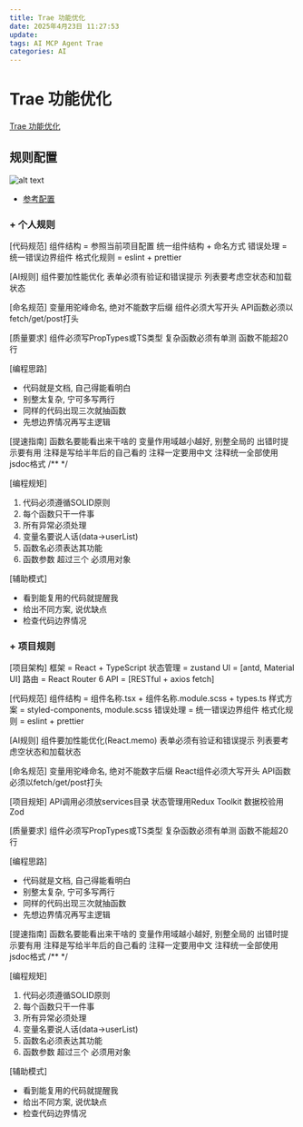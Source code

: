 ```yaml
---
title: Trae 功能优化
date: 2025年4月23日 11:27:53
update:
tags: AI MCP Agent Trae
categories: AI
---
```

# Trae 功能优化
[Trae 功能优化](./8d23dafaa4ce2eaa3e1a39eeb6eb7943.jpg)

## 规则配置
![alt text](image.png)

* [参考配置](.cursorrules(高效AI开发))

### + **个人规则**
  [代码规范]
  组件结构 = 参照当前项目配置 统一组件结构 + 命名方式
  错误处理 = 统一错误边界组件
  格式化规则 = eslint + prettier

  [AI规则]
  组件要加性能优化
  表单必须有验证和错误提示
  列表要考虑空状态和加载状态

  [命名规范]
  变量用驼峰命名, 绝对不能数字后缀
  组件必须大写开头
  API函数必须以fetch/get/post打头

  [质量要求]
  组件必须写PropTypes或TS类型
  复杂函数必须有单测
  函数不能超20行

  [编程思路]
  - 代码就是文档, 自己得能看明白
  - 别整太复杂, 宁可多写两行
  - 同样的代码出现三次就抽函数
  - 先想边界情况再写主逻辑

  [提速指南]
  函数名要能看出来干啥的
  变量作用域越小越好, 别整全局的
  出错时提示要有用
  注释是写给半年后的自己看的
  注释一定要用中文
  注释统一全部使用 jsdoc格式 /**  */

  [编程规矩]
  1. 代码必须遵循SOLID原则
  2. 每个函数只干一件事
  3. 所有异常必须处理
  4. 变量名要说人话(data→userList)
  5. 函数名必须表达其功能
  6. 函数参数 超过三个 必须用对象

  [辅助模式]
  * 看到能复用的代码就提醒我
  * 给出不同方案, 说优缺点
  * 检查代码边界情况


### + **项目规则**
[项目架构]
框架 = React + TypeScript
状态管理 = zustand
UI = [antd, Material UI]
路由 = React Router 6
API = [RESTful + axios fetch]

[代码规范]
组件结构 = 组件名称.tsx + 组件名称.module.scss + types.ts
样式方案 = styled-components, module.scss
错误处理 = 统一错误边界组件
格式化规则 = eslint + prettier

[AI规则]
组件要加性能优化(React.memo)
表单必须有验证和错误提示
列表要考虑空状态和加载状态

[命名规范]
变量用驼峰命名, 绝对不能数字后缀
React组件必须大写开头
API函数必须以fetch/get/post打头

[项目规矩]
API调用必须放services目录
状态管理用Redux Toolkit
数据校验用Zod

[质量要求]
组件必须写PropTypes或TS类型
复杂函数必须有单测
函数不能超20行

[编程思路]
- 代码就是文档, 自己得能看明白
- 别整太复杂, 宁可多写两行
- 同样的代码出现三次就抽函数
- 先想边界情况再写主逻辑

[提速指南]
函数名要能看出来干啥的
变量作用域越小越好, 别整全局的
出错时提示要有用
注释是写给半年后的自己看的
注释一定要用中文
注释统一全部使用 jsdoc格式 /**  */

[编程规矩]
1. 代码必须遵循SOLID原则
2. 每个函数只干一件事
3. 所有异常必须处理
4. 变量名要说人话(data→userList)
5. 函数名必须表达其功能
6. 函数参数 超过三个 必须用对象

[辅助模式]
* 看到能复用的代码就提醒我
* 给出不同方案, 说优缺点
* 检查代码边界情况
